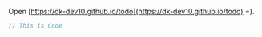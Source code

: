 
Open [https://dk-dev10.github.io/todo](https://dk-dev10.github.io/todo) =).


``` js
// This is Code
```
